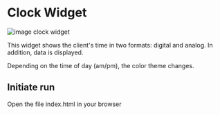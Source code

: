 # Clock Widget
![image clock widget](https://ltdfoto.ru/images/2023/01/07/clock-widget56641e61c5895d70.png "image clock widget")

This widget shows the client's time in two formats: digital and analog. In addition, data is displayed.

Depending on the time of day (am/pm), the color theme changes.

## Initiate run
Open the file index.html in your browser